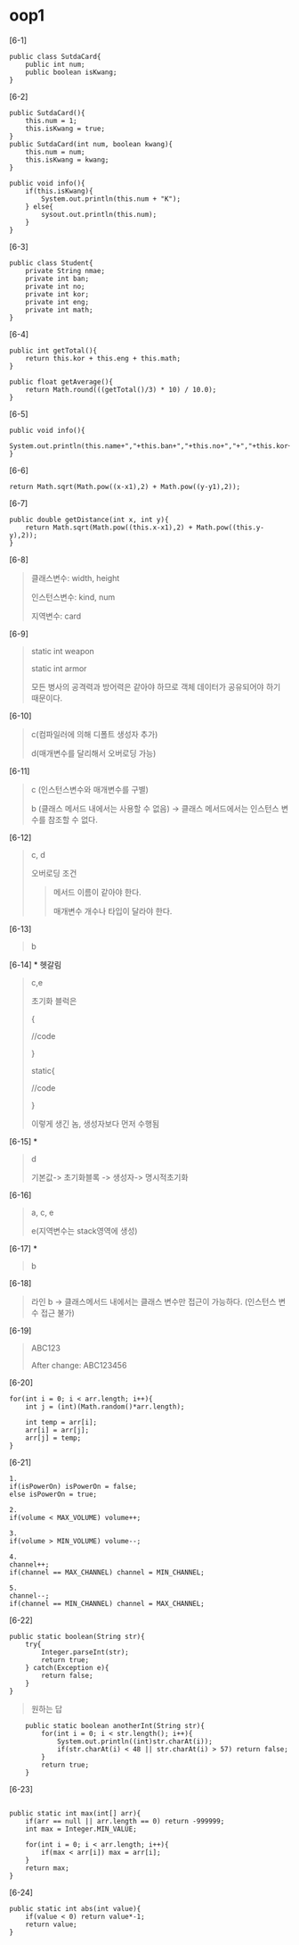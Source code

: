 # oop1

[6-1]

```
public class SutdaCard{
    public int num;
    public boolean isKwang;
}
```

[6-2]

```
public SutdaCard(){
    this.num = 1;
    this.isKwang = true;
}
public SutdaCard(int num, boolean kwang){
    this.num = num;
    this.isKwang = kwang;
}

public void info(){
    if(this.isKwang){
        System.out.println(this.num + "K");
    } else{
        sysout.out.println(this.num);
    }
}

```

[6-3]

```
public class Student{
    private String nmae;
    private int ban;
    private int no;
    private int kor;
    private int eng;
    private int math;
}
```

[6-4]

```
public int getTotal(){
    return this.kor + this.eng + this.math;
}

public float getAverage(){
    return Math.round(((getTotal()/3) * 10) / 10.0);
}
```

[6-5]

```
public void info(){
	System.out.println(this.name+","+this.ban+","+this.no+","+","+this.kor+","+this.eng+","+this.math+","+this.getTotal()+","+this.getAverage());
}
```

[6-6]

```
return Math.sqrt(Math.pow((x-x1),2) + Math.pow((y-y1),2));
```

[6-7]

```
public double getDistance(int x, int y){
    return Math.sqrt(Math.pow((this.x-x1),2) + Math.pow((this.y-y),2));
}
```

[6-8]

> 클래스변수:  width, height
>
> 인스턴스변수: kind, num
>
> 지역변수: card

[6-9]

> static int weapon
>
> static int armor
>
> 모든 병사의 공격력과 방어력은 같아야 하므로 객체 데이터가 공유되어야 하기 때문이다.

[6-10]

> c(컴파일러에 의해 디폴트 생성자 추가)
>
> d(매개변수를 달리해서 오버로딩 가능)

[6-11]

> c (인스턴스변수와 매개변수를 구별)
>
> b (클래스 메서드 내에서는 사용할 수 없음) -> 클래스 메서드에서는 인스턴스 변수를 참조할 수 없다.

[6-12]

> c, d 
>
> 오버로딩 조건
>
> > 메서드 이름이 같아야 한다.
> >
> > 매개변수 개수나 타입이 달라야 한다.

[6-13]

> b

[6-14] * 헷갈림

> c,e
>
> 초기화 블럭은 
>
> {
>
> 	//code
>
> }
>
> static{
>
> 	//code
>
> }
>
> 이렇게 생긴 놈, 생성자보다 먼저 수행됨

[6-15] * 

> d
>
> 기본값-> 초기화블록 -> 생성자-> 명시적초기화

[6-16]

> a, c, e
>
> e(지역변수는 stack영역에 생성)

[6-17] *

> b 

[6-18]

> 라인 b -> 클래스메서드 내에서는 클래스 변수만 접근이 가능하다. (인스턴스 변수 접근 불가)

[6-19]

> ABC123
>
> After change: ABC123456

[6-20]

```
for(int i = 0; i < arr.length; i++){
    int j = (int)(Math.random()*arr.length);
    
    int temp = arr[i];
    arr[i] = arr[j];
    arr[j] = temp;
}
```

[6-21]

```
1. 
if(isPowerOn) isPowerOn = false;
else isPowerOn = true;

2.
if(volume < MAX_VOLUME) volume++;

3.
if(volume > MIN_VOLUME) volume--;

4.
channel++;
if(channel == MAX_CHANNEL) channel = MIN_CHANNEL;

5.
channel--;
if(channel == MIN_CHANNEL) channel = MAX_CHANNEL;

```

[6-22]

```
public static boolean(String str){
	try{
        Integer.parseInt(str);
        return true;
	} catch(Exception e){
        return false;
	}
}
```

>원하는 답

```
	public static boolean anotherInt(String str){
		for(int i = 0; i < str.length(); i++){
			System.out.println((int)str.charAt(i));
			if(str.charAt(i) < 48 || str.charAt(i) > 57) return false;
		}
		return true;
	}
```



[6-23]

```

public static int max(int[] arr){
	if(arr == null || arr.length == 0) return -999999;
	int max = Integer.MIN_VALUE;
	
	for(int i = 0; i < arr.length; i++){
        if(max < arr[i]) max = arr[i];
	}
	return max;
}
```

[6-24]

```
public static int abs(int value){
    if(value < 0) return value*-1;
    return value;
}
```



